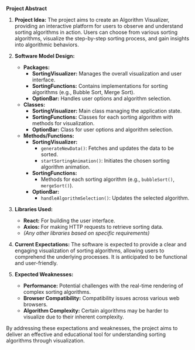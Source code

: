 **Project Abstract**

1. **Project Idea:**
   The project aims to create an Algorithm Visualizer, providing an interactive platform for users to observe and understand sorting algorithms in action. Users can choose from various sorting algorithms, visualize the step-by-step sorting process, and gain insights into algorithmic behaviors.

2. **Software Model Design:**
   - **Packages:**
     - **SortingVisualizer:** Manages the overall visualization and user interface.
     - **SortingFunctions:** Contains implementations for sorting algorithms (e.g., Bubble Sort, Merge Sort).
     - **OptionBar:** Handles user options and algorithm selection.
   - **Classes:**
     - **SortingVisualizer:** Main class managing the application state.
     - **SortingFunctions:** Classes for each sorting algorithm with methods for visualization.
     - **OptionBar:** Class for user options and algorithm selection.
   - **Methods/Functions:**
     - **SortingVisualizer:**
       - `generateNewData()`: Fetches and updates the data to be sorted.
       - `startSortingAnimation()`: Initiates the chosen sorting algorithm animation.
     - **SortingFunctions:**
       - Methods for each sorting algorithm (e.g., `bubbleSort()`, `mergeSort()`).
     - **OptionBar:**
       - `handleAlgorithmSelection()`: Updates the selected algorithm.

3. **Libraries Used:**
   - **React:** For building the user interface.
   - **Axios:** For making HTTP requests to retrieve sorting data.
   - *(Any other libraries based on specific requirements)*

4. **Current Expectations:**
   The software is expected to provide a clear and engaging visualization of sorting algorithms, allowing users to comprehend the underlying processes. It is anticipated to be functional and user-friendly.

5. **Expected Weaknesses:**
   - **Performance:** Potential challenges with the real-time rendering of complex sorting algorithms.
   - **Browser Compatibility:** Compatibility issues across various web browsers.
   - **Algorithm Complexity:** Certain algorithms may be harder to visualize due to their inherent complexity.

By addressing these expectations and weaknesses, the project aims to deliver an effective and educational tool for understanding sorting algorithms through visualization.
